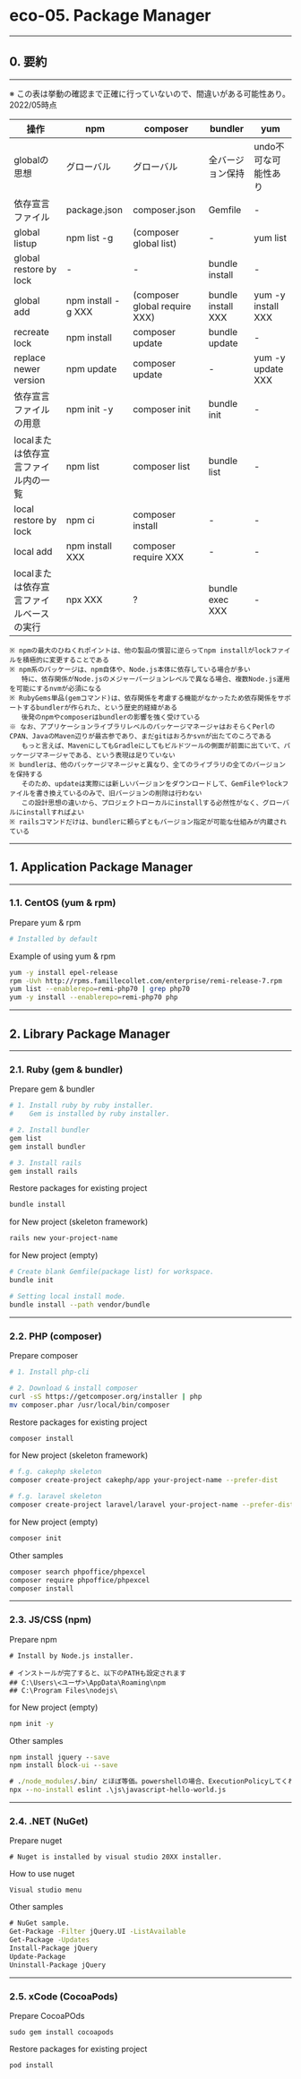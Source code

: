 # eco-05. Package Manager
________________________________________
## 0. 要約
________________________________________

※ この表は挙動の確認まで正確に行っていないので、間違いがある可能性あり。2022/05時点

操作                                   |npm               |composer                     |bundler                  |yum
---------------------------------------|------------------|-----------------------------|-------------------------|--------------------------
globalの思想                           |グローバル        |グローバル                   |全バージョン保持         |undo不可な可能性あり
依存宣言ファイル                       |package.json      |composer.json                |Gemfile                  |-
global listup                          |npm list -g       |(composer global list)       |-                        |yum list
global restore by lock                 |-                 |-                            |bundle install           |-
global add                             |npm install -g XXX|(composer global require XXX)|bundle install XXX       |yum -y install XXX
recreate lock                          |npm install       |composer update              |bundle update            |-
replace newer version                  |npm update        |composer update              |-                        |yum -y update XXX
依存宣言ファイルの用意                 |npm init -y       |composer init                |bundle init              |-
localまたは依存宣言ファイル内の一覧    |npm list          |composer list                |bundle list              |-
local restore by lock                  |npm ci            |composer install             |-                        |-
local add                              |npm install XXX   |composer require XXX         |-                        |-
localまたは依存宣言ファイルベースの実行|npx XXX           |?                            |bundle exec XXX          |-

```text
※ npmの最大のひねくれポイントは、他の製品の慣習に逆らってnpm installがlockファイルを積極的に変更することである
※ npm系のパッケージは、npm自体や、Node.js本体に依存している場合が多い
   特に、依存関係がNode.jsのメジャーバージョンレベルで異なる場合、複数Node.js運用を可能にするnvmが必須になる
※ RubyGems単品(gemコマンド)は、依存関係を考慮する機能がなかったため依存関係をサポートするbundlerが作られた、という歴史的経緯がある
   後発のnpmやcomposerはbundlerの影響を強く受けている
※ なお、アプリケーションライブラリレベルのパッケージマネージャはおそらくPerlのCPAN、JavaのMaven辺りが最古参であり、まだgitはおろかsvnが出たてのころである
   もっと言えば、MavenにしてもGradleにしてもビルドツールの側面が前面に出ていて、パッケージマネージャである、という表現は足りていない
※ bundlerは、他のパッケージマネージャと異なり、全てのライブラリの全てのバージョンを保持する
   そのため、updateは実際には新しいバージョンをダウンロードして、GemFileやlockファイルを書き換えているのみで、旧バージョンの削除は行わない
   この設計思想の違いから、プロジェクトローカルにinstallする必然性がなく、グローバルにinstallすればよい
※ railsコマンドだけは、bundlerに頼らずともバージョン指定が可能な仕組みが内蔵されている
```

________________________________________
## 1. Application Package Manager
________________________________________ 
### 1.1. CentOS (yum & rpm)

Prepare yum & rpm

```bash
# Installed by default
```

Example of using yum & rpm

```bash
yum -y install epel-release
rpm -Uvh http://rpms.famillecollet.com/enterprise/remi-release-7.rpm
yum list --enablerepo=remi-php70 | grep php70
yum -y install --enablerepo=remi-php70 php
```

________________________________________
## 2. Library Package Manager
________________________________________
### 2.1. Ruby (gem & bundler)

Prepare gem & bundler

```bash
# 1. Install ruby by ruby installer.
#    Gem is installed by ruby installer.

# 2. Install bundler
gem list
gem install bundler

# 3. Install rails
gem install rails
```

Restore packages for existing project

```bash
bundle install
```

for New project (skeleton framework)

```bash
rails new your-project-name
```

for New project (empty)

```bash
# Create blank Gemfile(package list) for workspace.
bundle init

# Setting local install mode.
bundle install --path vendor/bundle
```

________________________________________
### 2.2. PHP (composer)

Prepare composer

```bash
# 1. Install php-cli

# 2. Download & install composer
curl -sS https://getcomposer.org/installer | php
mv composer.phar /usr/local/bin/composer
```

Restore packages for existing project

```bash
composer install
```

for New project (skeleton framework)

```bash
# f.g. cakephp skeleton
composer create-project cakephp/app your-project-name --prefer-dist

# f.g. laravel skeleton
composer create-project laravel/laravel your-project-name --prefer-dist
```

for New project (empty)

```bash
composer init
```

Other samples

```bash
composer search phpoffice/phpexcel
composer require phpoffice/phpexcel
composer install
```

________________________________________
### 2.3. JS/CSS (npm)

Prepare npm

```text
# Install by Node.js installer.

# インストールが完了すると、以下のPATHも設定されます
## C:\Users\<ユーザ>\AppData\Roaming\npm
## C:\Program Files\nodejs\
```

for New project (empty)

```bat
npm init -y
```

Other samples

```bat
npm install jquery --save
npm install block-ui --save

# ./node_modules/.bin/ とほぼ等価。powershellの場合、ExecutionPolicyしてくれる
npx --no-install eslint .\js\javascript-hello-world.js
```

________________________________________
### 2.4. .NET (NuGet)

Prepare nuget

```text
# Nuget is installed by visual studio 20XX installer.
```

How to use nuget

```text
Visual studio menu
```

Other samples

```bat
# NuGet sample.
Get-Package -Filter jQuery.UI -ListAvailable
Get-Package -Updates
Install-Package jQuery
Update-Package
Uninstall-Package jQuery
```

________________________________________
### 2.5. xCode (CocoaPods)

Prepare CocoaPOds

```text
sudo gem install cocoapods
```

Restore packages for existing project

```text
pod install
```